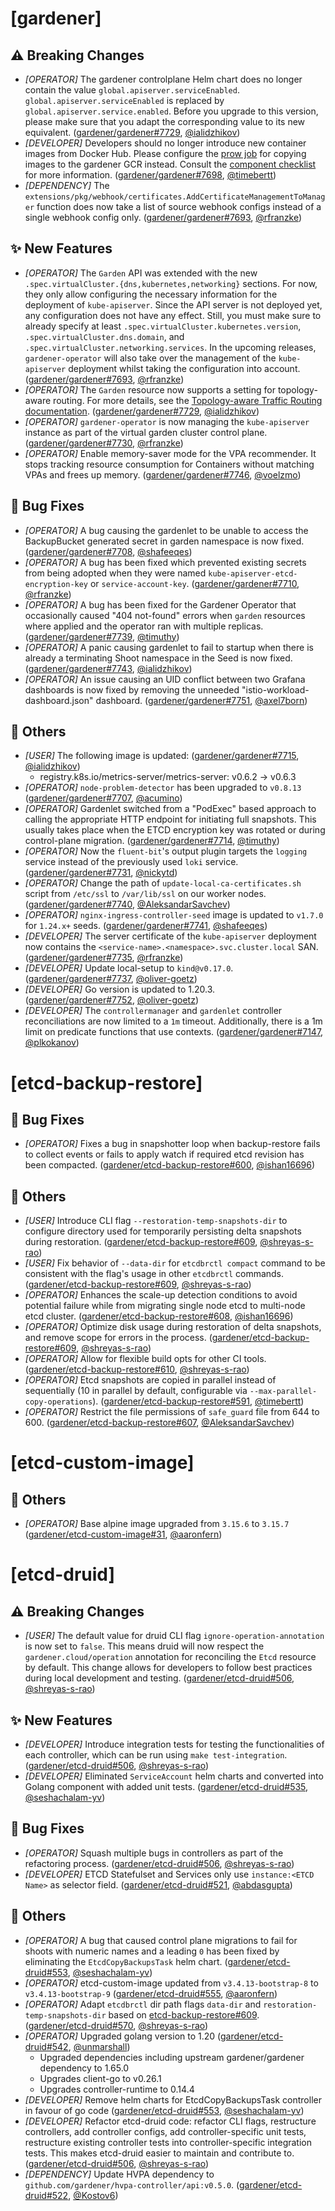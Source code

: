 # [gardener]
## ⚠️ Breaking Changes
* *[OPERATOR]* The gardener controlplane Helm chart does no longer contain the value `global.apiserver.serviceEnabled`. `global.apiserver.serviceEnabled` is replaced by  `global.apiserver.service.enabled`. Before you upgrade to this version, please make sure that you adapt the corresponding value to its new equivalent. ([gardener/gardener#7729](https://github.com/gardener/gardener/pull/7729), [@ialidzhikov](https://github.com/ialidzhikov))
* *[DEVELOPER]* Developers should no longer introduce new container images from Docker Hub. Please configure the [prow job](https://github.com/gardener/ci-infra/blob/master/config/jobs/ci-infra/copy-images.yaml) for copying images to the gardener GCR instead. Consult the [component checklist](https://github.com/gardener/gardener/blob/master/docs/development/component-checklist.md#general) for more information. ([gardener/gardener#7698](https://github.com/gardener/gardener/pull/7698), [@timebertt](https://github.com/timebertt))
* *[DEPENDENCY]* The `extensions/pkg/webhook/certificates.AddCertificateManagementToManager` function does now take a list of source webhook configs instead of a single webhook config only. ([gardener/gardener#7693](https://github.com/gardener/gardener/pull/7693), [@rfranzke](https://github.com/rfranzke))
## ✨ New Features
* *[OPERATOR]* The `Garden` API was extended with the new `.spec.virtualCluster.{dns,kubernetes,networking}` sections. For now, they only allow configuring the necessary information for the deployment of `kube-apiserver`. Since the API server is not deployed yet, any configuration does not have any effect. Still, you must make sure to already specify at least `.spec.virtualCluster.kubernetes.version`, `.spec.virtualCluster.dns.domain`, and `.spec.virtualCluster.networking.services`. In the upcoming releases, `gardener-operator` will also take over the management of the `kube-apiserver` deployment whilst taking the configuration into account. ([gardener/gardener#7693](https://github.com/gardener/gardener/pull/7693), [@rfranzke](https://github.com/rfranzke))
* *[OPERATOR]* The `Garden` resource now supports a setting for topology-aware routing. For more details, see the [Topology-aware Traffic Routing documentation](https://github.com/gardener/gardener/blob/TBD/docs/usage/topology_aware_routing.md). ([gardener/gardener#7729](https://github.com/gardener/gardener/pull/7729), [@ialidzhikov](https://github.com/ialidzhikov))
* *[OPERATOR]* `gardener-operator` is now managing the `kube-apiserver` instance as part of the virtual garden cluster control plane. ([gardener/gardener#7730](https://github.com/gardener/gardener/pull/7730), [@rfranzke](https://github.com/rfranzke))
* *[OPERATOR]* Enable memory-saver mode for the VPA recommender. It stops tracking resource consumption for Containers without matching VPAs and frees up memory. ([gardener/gardener#7746](https://github.com/gardener/gardener/pull/7746), [@voelzmo](https://github.com/voelzmo))
## 🐛 Bug Fixes
* *[OPERATOR]* A bug causing the gardenlet to be unable to access the BackupBucket generated secret in garden namespace is now fixed. ([gardener/gardener#7708](https://github.com/gardener/gardener/pull/7708), [@shafeeqes](https://github.com/shafeeqes))
* *[OPERATOR]* A bug has been fixed which prevented existing secrets from being adopted when they were named `kube-apiserver-etcd-encryption-key` or `service-account-key`. ([gardener/gardener#7710](https://github.com/gardener/gardener/pull/7710), [@rfranzke](https://github.com/rfranzke))
* *[OPERATOR]* A bug has been fixed for the Gardener Operator that occasionally caused "404 not-found" errors when `garden` resources where applied and the operator ran with multiple replicas. ([gardener/gardener#7739](https://github.com/gardener/gardener/pull/7739), [@timuthy](https://github.com/timuthy))
* *[OPERATOR]* A panic causing gardenlet to fail to startup when there is already a terminating Shoot namespace in the Seed is now fixed. ([gardener/gardener#7743](https://github.com/gardener/gardener/pull/7743), [@ialidzhikov](https://github.com/ialidzhikov))
* *[OPERATOR]* An issue causing an UID conflict between two Grafana dashboards is now fixed by removing the unneeded "istio-workload-dashboard.json" dashboard. ([gardener/gardener#7751](https://github.com/gardener/gardener/pull/7751), [@axel7born](https://github.com/axel7born))
## 🏃 Others
* *[USER]* The following image is updated: ([gardener/gardener#7715](https://github.com/gardener/gardener/pull/7715), [@ialidzhikov](https://github.com/ialidzhikov))
  * registry.k8s.io/metrics-server/metrics-server: v0.6.2 -> v0.6.3
* *[OPERATOR]* `node-problem-detector` has been upgraded to `v0.8.13` ([gardener/gardener#7707](https://github.com/gardener/gardener/pull/7707), [@acumino](https://github.com/acumino))
* *[OPERATOR]* Gardenlet switched from a "PodExec" based approach to calling the appropriate HTTP endpoint for initiating full snapshots. This usually takes place when the ETCD encryption key was rotated or during control-plane migration. ([gardener/gardener#7714](https://github.com/gardener/gardener/pull/7714), [@timuthy](https://github.com/timuthy))
* *[OPERATOR]* Now the `fluent-bit`'s output plugin targets the `logging` service instead of the previously used `loki` service. ([gardener/gardener#7731](https://github.com/gardener/gardener/pull/7731), [@nickytd](https://github.com/nickytd))
* *[OPERATOR]* Change the path of `update-local-ca-certificates.sh` script from `/etc/ssl` to `/var/lib/ssl` on our worker nodes. ([gardener/gardener#7740](https://github.com/gardener/gardener/pull/7740), [@AleksandarSavchev](https://github.com/AleksandarSavchev))
* *[OPERATOR]* `nginx-ingress-controller-seed` image is updated to `v1.7.0` for `1.24.x+` seeds. ([gardener/gardener#7741](https://github.com/gardener/gardener/pull/7741), [@shafeeqes](https://github.com/shafeeqes))
* *[DEVELOPER]* The server certificate of the `kube-apiserver` deployment now contains the `<service-name>.<namespace>.svc.cluster.local` SAN. ([gardener/gardener#7735](https://github.com/gardener/gardener/pull/7735), [@rfranzke](https://github.com/rfranzke))
* *[DEVELOPER]* Update local-setup to `kind@v0.17.0`. ([gardener/gardener#7737](https://github.com/gardener/gardener/pull/7737), [@oliver-goetz](https://github.com/oliver-goetz))
* *[DEVELOPER]* Go version is updated to 1.20.3. ([gardener/gardener#7752](https://github.com/gardener/gardener/pull/7752), [@oliver-goetz](https://github.com/oliver-goetz))
* *[DEVELOPER]* The `controllermanager` and `gardenlet` controller reconciliations are now limited to a `1m` timeout. Additionally, there is a 1m limit on predicate functions that use contexts. ([gardener/gardener#7147](https://github.com/gardener/gardener/pull/7147), [@plkokanov](https://github.com/plkokanov))
# [etcd-backup-restore]
## 🐛 Bug Fixes
* *[OPERATOR]* Fixes a bug in snapshotter loop when backup-restore fails to collect events or fails to apply watch if required etcd revision has been compacted. ([gardener/etcd-backup-restore#600](https://github.com/gardener/etcd-backup-restore/pull/600), [@ishan16696](https://github.com/ishan16696))
## 🏃 Others
* *[USER]* Introduce CLI flag `--restoration-temp-snapshots-dir` to configure directory used for temporarily persisting delta snapshots during restoration. ([gardener/etcd-backup-restore#609](https://github.com/gardener/etcd-backup-restore/pull/609), [@shreyas-s-rao](https://github.com/shreyas-s-rao))
* *[USER]* Fix behavior of `--data-dir` for `etcdbrctl compact` command to be consistent with the flag's usage in other `etcdbrctl` commands. ([gardener/etcd-backup-restore#609](https://github.com/gardener/etcd-backup-restore/pull/609), [@shreyas-s-rao](https://github.com/shreyas-s-rao))
* *[OPERATOR]* Enhances the scale-up detection conditions to avoid potential failure while from migrating single node etcd to multi-node etcd cluster. ([gardener/etcd-backup-restore#608](https://github.com/gardener/etcd-backup-restore/pull/608), [@ishan16696](https://github.com/ishan16696))
* *[OPERATOR]* Optimize disk usage during restoration of delta snapshots, and remove scope for errors in the process. ([gardener/etcd-backup-restore#609](https://github.com/gardener/etcd-backup-restore/pull/609), [@shreyas-s-rao](https://github.com/shreyas-s-rao))
* *[OPERATOR]* Allow for flexible build opts for other CI tools. ([gardener/etcd-backup-restore#610](https://github.com/gardener/etcd-backup-restore/pull/610), [@shreyas-s-rao](https://github.com/shreyas-s-rao))
* *[OPERATOR]* Etcd snapshots are copied in parallel instead of sequentially (10 in parallel by default, configurable via `--max-parallel-copy-operations`). ([gardener/etcd-backup-restore#591](https://github.com/gardener/etcd-backup-restore/pull/591), [@timebertt](https://github.com/timebertt))
* *[OPERATOR]* Restrict the file permissions of `safe_guard` file from 644 to 600. ([gardener/etcd-backup-restore#607](https://github.com/gardener/etcd-backup-restore/pull/607), [@AleksandarSavchev](https://github.com/AleksandarSavchev))
# [etcd-custom-image]
## 🏃 Others
* *[OPERATOR]* Base alpine image upgraded from `3.15.6` to `3.15.7` ([gardener/etcd-custom-image#31](https://github.com/gardener/etcd-custom-image/pull/31), [@aaronfern](https://github.com/aaronfern))
# [etcd-druid]
## ⚠️ Breaking Changes
* *[USER]* The default value for druid CLI flag `ignore-operation-annotation` is now set to `false`. This means druid will now respect the `gardener.cloud/operation` annotation for reconciling the `Etcd` resource by default. This change allows for developers to follow best practices during local development and testing. ([gardener/etcd-druid#506](https://github.com/gardener/etcd-druid/pull/506), [@shreyas-s-rao](https://github.com/shreyas-s-rao))
## ✨ New Features
* *[DEVELOPER]* Introduce integration tests for testing the functionalities of each controller, which can be run using `make test-integration`. ([gardener/etcd-druid#506](https://github.com/gardener/etcd-druid/pull/506), [@shreyas-s-rao](https://github.com/shreyas-s-rao))
* *[DEVELOPER]* Eliminated `ServiceAccount` helm charts and converted into Golang component with added unit tests. ([gardener/etcd-druid#535](https://github.com/gardener/etcd-druid/pull/535), [@seshachalam-yv](https://github.com/seshachalam-yv))
## 🐛 Bug Fixes
* *[OPERATOR]* Squash multiple bugs in controllers as part of the refactoring process. ([gardener/etcd-druid#506](https://github.com/gardener/etcd-druid/pull/506), [@shreyas-s-rao](https://github.com/shreyas-s-rao))
* *[DEVELOPER]* ETCD Statefulset and Services only use `instance:<ETCD Name>` as selector field. ([gardener/etcd-druid#521](https://github.com/gardener/etcd-druid/pull/521), [@abdasgupta](https://github.com/abdasgupta))
## 🏃 Others
* *[OPERATOR]* A bug that caused control plane migrations to fail for shoots with numeric names and a leading `0` has been fixed by eliminating the `EtcdCopyBackupsTask` helm chart. ([gardener/etcd-druid#553](https://github.com/gardener/etcd-druid/pull/553), [@seshachalam-yv](https://github.com/seshachalam-yv))
* *[OPERATOR]* etcd-custom-image updated from `v3.4.13-bootstrap-8` to `v3.4.13-bootstrap-9` ([gardener/etcd-druid#555](https://github.com/gardener/etcd-druid/pull/555), [@aaronfern](https://github.com/aaronfern))
* *[OPERATOR]* Adapt `etcdbrctl` dir path flags `data-dir` and `restoration-temp-snapshots-dir` based on [etcd-backup-restore#609](https://github.com/gardener/etcd-backup-restore/pull/609). ([gardener/etcd-druid#570](https://github.com/gardener/etcd-druid/pull/570), [@shreyas-s-rao](https://github.com/shreyas-s-rao))
* *[OPERATOR]* Upgraded golang version to 1.20 ([gardener/etcd-druid#542](https://github.com/gardener/etcd-druid/pull/542), [@unmarshall](https://github.com/unmarshall))
  * Upgraded dependencies including upstream gardener/gardener dependency to 1.65.0
  * Upgrades client-go to v0.26.1
  * Upgrades controller-runtime to 0.14.4
* *[DEVELOPER]* Remove helm charts for EtcdCopyBackupsTask controller in favour of go code ([gardener/etcd-druid#553](https://github.com/gardener/etcd-druid/pull/553), [@seshachalam-yv](https://github.com/seshachalam-yv))
* *[DEVELOPER]* Refactor etcd-druid code: refactor CLI flags, restructure controllers, add controller configs, add controller-specific unit tests, restructure existing controller tests into controller-specific integration tests. This makes etcd-druid easier to maintain and contribute to. ([gardener/etcd-druid#506](https://github.com/gardener/etcd-druid/pull/506), [@shreyas-s-rao](https://github.com/shreyas-s-rao))
* *[DEPENDENCY]* Update HVPA dependency to `github.com/gardener/hvpa-controller/api:v0.5.0`. ([gardener/etcd-druid#522](https://github.com/gardener/etcd-druid/pull/522), [@Kostov6](https://github.com/Kostov6))
